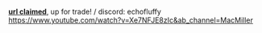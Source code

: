 [**url claimed**](https://rentry.co/sparklypup), up for trade! / discord: echofluffy
https://www.youtube.com/watch?v=Xe7NFJE8zIc&ab_channel=MacMiller
